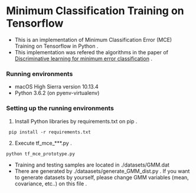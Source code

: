# Minimum Classification Training on Tensorflow
 * This is an implementation of Minimum Classification Error (MCE) Training on Tensorflow in Python .
 * This implementation was refered the algorithms in the paper of [Discriminative learning for minimum error classification](https://ieeexplore.ieee.org/document/175747/) .

### Running environments
 * macOS High Sierra version 10.13.4
 * Python 3.6.2 (on pyenv-virtualenv)

### Setting up the running environments
 1. Install Python libraries by requirements.txt on pip .

 ```
  pip install -r requirements.txt
 ```

 2. Execute tf_mce_***.py .

 ```
 python tf_mce_prototype.py
 ```

 * Training and testing samples are located in ./datasets/GMM.dat
 * There are generated by ./dataasets/generate_GMM_dist.py .
   If you want to generate datasets by yourself, please change GMM variables (mean, covariance, etc..) on this file .
